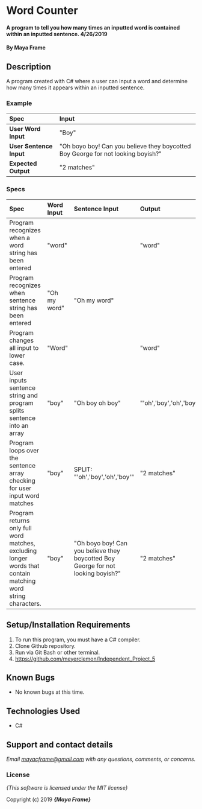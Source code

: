 # Word Counter

#### A program to tell you how many times an inputted word is contained within an inputted sentence. 4/26/2019

#### By **Maya Frame**

## Description
A program created with C# where a user can input a word and determine how many times it appears within an inputted sentence.

### Example
| Spec | Input |
| :-------------     | :------------- |
| **User Word Input** | "Boy" |  
| **User Sentence Input** | "Oh boyo boy! Can you believe they boycotted Boy George for not looking boyish?" |
| **Expected Output** | "2 matches" |

### Specs
| Spec | Word Input| Sentence Input |Output|
| :-------------     | :------------- | :------------- |:------------- |
| Program recognizes when a word string has been entered| "word"| |  "word"|
| Program recognizes when sentence string has been entered|  "Oh my word" |  "Oh my word" | 
| Program changes all input to lower case. |  "Word" | | "word" | 
| User inputs sentence string and program splits sentence into an array| "boy" |  "Oh boy oh boy" |  "'oh','boy','oh','boy'" | 
| Program loops over the sentence array checking for user input word matches| "boy"| SPLIT: "'oh','boy','oh','boy'"| "2 matches"|
| Program returns only full word matches, excluding longer words that contain matching word string characters.| "boy" | "Oh boyo boy! Can you believe they boycotted Boy George for not looking boyish?" | "2 matches" |

## Setup/Installation Requirements

1. To run this program, you must have a C# compiler.
2. Clone Github repository.
3. Run via Git Bash or other terminal.
4. https://github.com/meyerclemon/Independent_Project_5

## Known Bugs
* No known bugs at this time.

## Technologies Used
* C#

## Support and contact details

_Email mayacframe@gmail.com with any questions, comments, or concerns._

### License

*{This software is licensed under the MIT license}*

Copyright (c) 2019 **_{Maya Frame}_**
